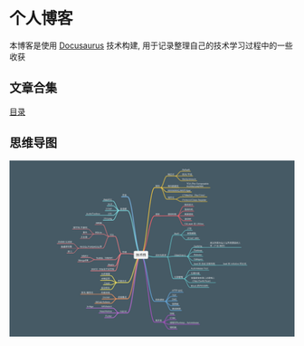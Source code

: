 # 个人博客

本博客是使用 [Docusaurus](https://docusaurus.io/) 技术构建, 用于记录整理自己的技术学习过程中的一些收获

## 文章合集

[目录](./docs/intro.md)

## 思维导图

![技术栈思维导图](/技术栈思维导图.mindnode/QuickLook/Preview.jpg)
